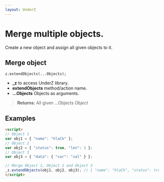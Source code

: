 ```yaml
---
layout: UnderZ
---
```

# Merge multiple objects.
Create a new object and assign all given objects to it.


## Merge object
```z.extendObjects(...Objects);```

* **_z** to access UnderZ library.
* **extendObjects** method/action name.
* **...Objects** Objects as arguments.

> **Returns:** All given ...Objects _Object_


## Examples

```html
<script>
// Object 1
var obj1 = { "name": "hlaCk" };
// Object 2
var obj2 = { "status": true, "len": 1 };
// Object 3
var obj3 = { "data": { "var": "val" } };

// Merge Object 1, Object 2 and Object 3
_z.extendObjects(obj1, obj2, obj3); // { "name": "hlaCk", "status": true, "len": 1, "data": { "var":"val" } }
</script>

```
